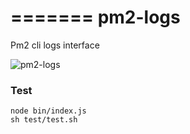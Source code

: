 =======
pm2-logs
========

Pm2 cli logs interface

![pm2-logs](https://raw.githubusercontent.com/keymetrics/pm2-logs/master/pres.gif)

### Test

```shell
node bin/index.js
sh test/test.sh
```
